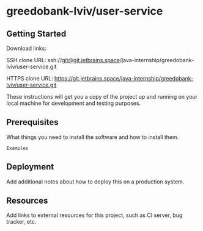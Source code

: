 # greedobank-lviv/user-service



## Getting Started

Download links:

SSH clone URL: ssh://git@git.jetbrains.space/java-internship/greedobank-lviv/user-service.git

HTTPS clone URL: https://git.jetbrains.space/java-internship/greedobank-lviv/user-service.git



These instructions will get you a copy of the project up and running on your local machine for development and testing purposes.

## Prerequisites

What things you need to install the software and how to install them.

```
Examples
```

## Deployment

Add additional notes about how to deploy this on a production system.

## Resources

Add links to external resources for this project, such as CI server, bug tracker, etc.
